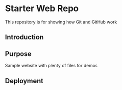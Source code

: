 # Starter Web Repo

This repository is for showing how Git and GitHub work

## Introduction

## Purpose

Sample website with plenty of files for demos

## Deployment
